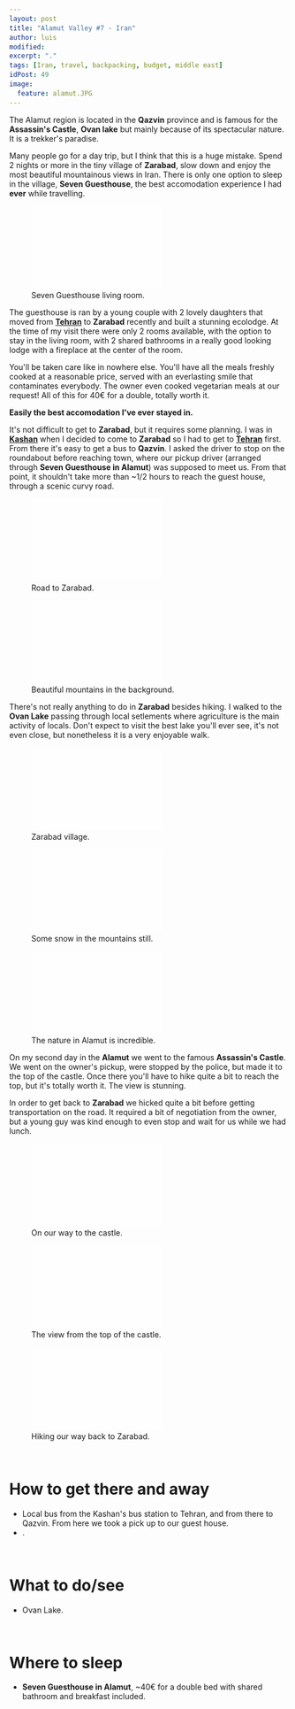 ```yaml
---
layout: post
title: "Alamut Valley #7 - Iran"
author: luis
modified:
excerpt: "."
tags: [Iran, travel, backpacking, budget, middle east]
idPost: 49
image:
  feature: alamut.JPG
---
```


The Alamut region is located in the <b>Qazvin</b> province and is famous for the <b>Assassin's Castle</b>, <b>Ovan lake</b> but mainly because of its spectacular nature. It is a trekker's paradise.

Many people go for a day trip, but I think that this is a huge mistake. Spend 2 nights or more in the tiny village of <b>Zarabad</b>, slow down and enjoy the most beautiful mountainous views in Iran. There is only one option to sleep in the village, <b>Seven Guesthouse</b>, the best accomodation experience I had <b>ever</b> while travelling.

<figure>
	<a href="../images/iran/alamut/alamut1.JPG"><img src="../images/blank.JPG" alt="" data-echo="../images/iran/alamut/alamut1.JPG"></a>
	<figcaption>Seven Guesthouse living room.</figcaption>
</figure>

The guesthouse is ran by a young couple with 2 lovely daughters that moved from <b><a href="{{site.url}}/Tehran" target="_blank">Tehran</a></b> to <b>Zarabad</b> recently and built a stunning ecolodge. At the time of my visit there were only 2 rooms available, with the option to stay in the living room, with 2 shared bathrooms in a really good looking lodge with a fireplace at the center of the room.

You'll be taken care like in nowhere else. You'll have all the meals freshly cooked at a reasonable price, served with an everlasting smile that contaminates everybody. The owner even cooked vegetarian meals at our request! All of this for 40€ for a double, totally worth it.

<b><highlight><middle>Easily the best accomodation I've ever stayed in.</middle></highlight></b>

It's not difficult to get to <b>Zarabad</b>, but it requires some planning. I was in <b><a href="{{site.url}}/Kashan" target="_blank">Kashan</a></b> when I decided to come to <b>Zarabad</b> so I had to get to <b><a href="{{site.url}}/Tehran" target="_blank">Tehran</a></b> first. From there it's easy to get a bus to <b>Qazvin</b>. I asked the driver to stop on the roundabout before reaching town, where our pickup driver (arranged through <b>Seven Guesthouse in Alamut</b>) was supposed to meet us. From that point, it shouldn't take more than ~1/2 hours to reach the guest house, through a scenic curvy road.

<figure>
	<a href="../images/iran/alamut/alamut2.JPG"><img src="../images/blank.JPG" alt="" data-echo="../images/iran/alamut/alamut2.JPG"></a>
	<figcaption>Road to Zarabad.</figcaption>
</figure>

<figure>
	<a href="../images/iran/alamut/alamut3.JPG"><img src="../images/blank.JPG" alt="" data-echo="../images/iran/alamut/alamut3.JPG"></a>
	<figcaption>Beautiful mountains in the background.</figcaption>
</figure>

There's not really anything to do in <b>Zarabad</b> besides hiking. I walked to the <b>Ovan Lake</b> passing through local setlements where agriculture is the main activity of locals. Don't expect to visit the best lake you'll ever see, it's not even close, but nonetheless it is a very enjoyable walk.

<figure>
	<a href="../images/iran/alamut/alamut4.JPG"><img src="../images/blank.JPG" alt="" data-echo="../images/iran/alamut/alamut4.JPG"></a>
	<figcaption>Zarabad village.</figcaption>
</figure>

<figure>
	<a href="../images/iran/alamut/alamut5.JPG"><img src="../images/blank.JPG" alt="" data-echo="../images/iran/alamut/alamut5.JPG"></a>
	<figcaption>Some snow in the mountains still.</figcaption>
</figure>

<figure>
	<a href="../images/iran/alamut/alamut6.JPG"><img src="../images/blank.JPG" alt="" data-echo="../images/iran/alamut/alamut6.JPG"></a>
	<figcaption>The nature in Alamut is incredible.</figcaption>
</figure>

On my second day in the <b>Alamut</b> we went to the famous <b>Assassin's Castle</b>. We went on the owner's pickup, were stopped by the police, but made it to the top of the castle. Once there you'll have to hike quite a bit to reach the top, but it's totally worth it. The view is stunning.

In order to get back to <b>Zarabad</b> we hicked quite a bit before getting transportation on the road. It required a bit of negotiation from the owner, but a young guy was kind enough to even stop and wait for us while we had lunch.

<figure>
	<a href="../images/iran/alamut/alamut7.JPG"><img src="../images/blank.JPG" alt="" data-echo="../images/iran/alamut/alamut7.JPG"></a>
	<figcaption>On our way to the castle.</figcaption>
</figure>

<figure>
	<a href="../images/iran/alamut/alamut8.JPG"><img src="../images/blank.JPG" alt="" data-echo="../images/iran/alamut/alamut8.JPG"></a>
	<figcaption>The view from the top of the castle.</figcaption>
</figure>

<figure>
	<a href="../images/iran/alamut/alamut9.JPG"><img src="../images/blank.JPG" alt="" data-echo="../images/iran/alamut/alamut9.JPG"></a>
	<figcaption>Hiking our way back to Zarabad.</figcaption>
</figure>



<br>
<h1>How to get there and away</h1>
<ul>
<li>Local bus from the Kashan's bus station to Tehran, and from there to Qazvin. From here we took a pick up to our guest house.</li>
<li>.</li>
</ul>

<br>
<h1>What to do/see</h1>
<ul>
<li>Ovan Lake.</li>
</ul>

<br>
<h1>Where to sleep</h1>
<ul>
<li><b>Seven Guesthouse in Alamut</b>, ~40€ for a double bed with shared bathroom and breakfast included.</li>
</ul>
